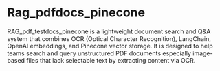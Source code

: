 # Rag_pdfdocs_pinecone
RAG_pdf_testdocs_pinecone is a lightweight document search and Q&amp;A system that combines OCR (Optical Character Recognition), LangChain, OpenAI embeddings, and Pinecone vector storage.  It is designed to help teams search and query unstructured PDF documents especially image-based files that lack selectable text by extracting  content via OCR.
